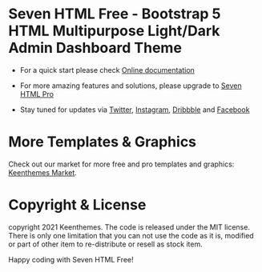 # Seven HTML Free  - Bootstrap 5 HTML Multipurpose Light/Dark Admin Dashboard Theme

- For a quick start please check [Online documentation](//preview.keenthemes.com/seven-html-free/documentation/getting-started.html)

- For more amazing features and solutions, please upgrade to [Seven HTML Pro](//keenthemes.com/products/seven-html-pro)

- Stay tuned for updates via [Twitter](//twitter.com/keenthemes), [Instagram](//instagram.com/keenthemes), [Dribbble](//dribbble.com/keenthemes) and [Facebook](//facebook.com/keenthemes)

# More Templates & Graphics

Check out our market for more free and pro templates and graphics: [Keenthemes Market](//keenthemes.com).

# Copyright & License

copyright 2021 Keenthemes. The code is released under the MIT license. There is only one limitation that you can not use the code as it is, modified or part of other item to re-distribute or resell as stock item. 

Happy coding with Seven HTML Free!